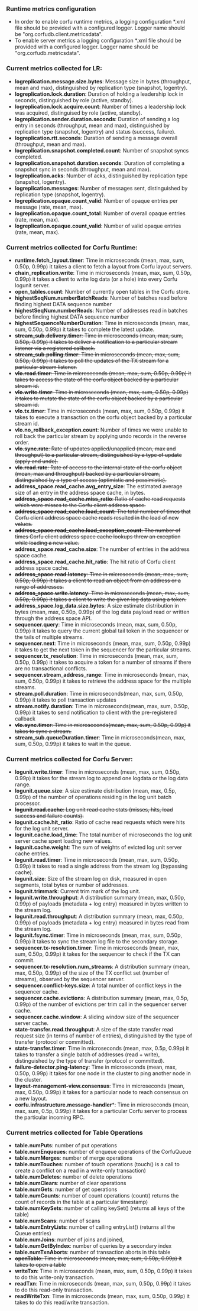 ### Runtime metrics configuration

*   In order to enable corfu runtime metrics, a logging configuration \*.xml file should be provided with a configured logger.
    Logger name should be "org.corfudb.client.metricsdata".
*   To enable server metrics a logging configuration \*.xml file should be provided with a configured logger. Logger name should be
    "org.corfudb.metricsdata".

### Current metrics collected for LR:

*   **logreplication.message.size.bytes**: Message size in bytes (throughput, mean and max), distinguished by replication type (snapshot, logentry).
*   **logreplication.lock.duration**: Duration of holding a leadership lock in seconds, distinguished by role (active, standby).
*   **logreplication.lock.acquire.count**: Number of times a leadership lock was acquired, distinguised by role (active, standby).
*   **logreplication.sender.duration.seconds**: Duration of sending a log entry in seconds (throughput, mean and max), distinguished by replication type (snapshot, logentry) and status (success, failure).
*   **logreplication.rtt.seconds**: Duration of sending a message overall (throughput, mean and max).
*   **logreplication.snapshot.completed.count**: Number of snapshot syncs completed.
*   **logreplication.snapshot.duration.seconds**: Duration of completing a snapshot sync in seconds (throughput, mean and max).
*   **logreplication.acks**: Number of acks, distinguished by replication type (snapshot, logentry).
*   **logreplication.messages**: Number of messages sent, distinguished by replication type (snapshot, logentry).
*   **logreplication.opaque.count\_valid**: Number of opaque entries per message (rate, mean, max).
*   **logreplication.opaque.count\_total**: Number of overall opaque entries (rate, mean, max).
*   **logreplication.opaque.count\_valid**: Number of valid opaque entries (rate, mean, max).

### Current metrics collected for Corfu Runtime:

*   **runtime.fetch\_layout.timer**: Time in microseconds (mean, max, sum, 0.50p, 0.99p) it takes a client to fetch a layout from Corfu layout servers.
*   **chain\_replication.write**: Time in microseconds (mean, max, sum, 0.50p, 0.99p) it takes a client to write log data (or a hole) into every Corfu logunit server.
*   **open\_tables.count**: Number of currently open tables in the Corfu store.
*   **highestSeqNum.numberBatchReads**: Number of batches read before finding highest DATA sequence number
*   **highestSeqNum.numberReads**: Number of addresses read in batches before finding highest DATA sequence number
*   **highestSequenceNumberDuration**: Time in microseconds (mean, max, sum, 0.50p, 0.99p) it takes to complete the latest update.
*   <del>**stream\_sub.delivery.timer**: Time in microseconds (mean, max, sum, 0.50p, 0.99p) it takes to deliver a notification to a particular stream listener via a registered callback.</del>
*   <del>**stream\_sub.polling.timer**: Time in microseconds (mean, max, sum, 0.50p, 0.99p) it takes to poll the updates of the TX stream for a particular stream listener.</del>
*   <del>**vlo.read.timer**: Time in microseconds (mean, max, sum, 0.50p, 0.99p) it takes to access the state of the corfu object backed by a particular stream id.</del>
*   <del>**vlo.write.timer**: Time in microseconds (mean, max, sum, 0.50p, 0.99p) it takes to mutate the state of the corfu object backed by a particular stream id.</del>
*   **vlo.tx.timer**: Time in microseconds (mean, max, sum, 0.50p, 0.99p) it takes to execute a transaction on the corfu object backed by a particular stream id.
*   **vlo.no\_rollback\_exception.count**: Number of times we were unable to roll back the particular stream by applying undo records in the reverse order.
*   <del>**vlo.sync.rate**: Rate of updates applied/unapplied (mean, max and throughput) to a particular stream, distinguished by a type of update (apply and undo).</del>
*   <del>**vlo.read.rate**: Rate of access to the internal state of the corfu object (mean, max and throughput) backed by a particular stream, distinguished by a type of access (optimistic and pessimistic).</del>
*   **address_space.read_cache.avg_entry_size**: The estimated average size of an entry in the address space cache, in bytes.
*   <del>**address\_space.read\_cache.miss\_ratio**: Ratio of cache read requests which were misses to the Corfu client address space.</del>
*   <del>**address\_space.read\_cache.load\_count**: The total number of times that Corfu client address space cache reads resulted in the load of new values.</del>
*   <del>**address\_space.read\_cache.load\_exception\_count**: The number of times Corfu client address space cache lookups threw an exception while loading a new value.</del>
*   **address_space.read_cache.size**: The number of entries in the address space cache.
*   **address\_space.read\_cache.hit\_ratio**: The hit ratio of Corfu client address space cache.
*   <del>**address\_space.read.latency**: Time in microseconds (mean, max, sum, 0.50p, 0.99p) it takes a client to read an object from an address or a range of addresses.</del>
*   <del>**address\_space.write.latency**: Time in microseconds (mean, max, sum, 0.50p, 0.99p) it takes a client to write the given log data using a token.</del>
*   **address\_space.log\_data.size.bytes**: A size estimate distribution in bytes (mean, max, 0.50p, 0.99p) of the log data payload read or written through the address space API.
*   **sequencer.query**: Time in microseconds (mean, max, sum, 0.50p, 0.99p) it takes to query the current global tail token in the sequencer or the tails of multiple streams.
*   **sequencer.next**: Time in microseconds (mean, max, sum, 0.50p, 0.99p) it takes to get the next token in the sequencer for the particular streams.
*   **sequencer.tx\_resolution**: Time in microseconds (mean, max, sum, 0.50p, 0.99p) it takes to acquire a token for a number of streams if there are no transactional conflicts.
*   **sequencer.stream\_address\_range**: Time in microseconds (mean, max, sum, 0.50p, 0.99p) it takes to retrieve the address space for the multiple streams.
*   **stream.poll.duration**: Time in microseconds(mean, max, sum, 0.50p, 0.99p) it takes to poll transaction updates
*   **stream.notify.duration**: Time in microseconds(mean, max, sum, 0.50p, 0.99p) it takes to send notification to client with the pre-registered callback
*   <del>**vlo.sync.timer**: Time in microseconds(mean, max, sum, 0.50p, 0.99p) it takes to sync a stream.</del>
*   **stream\_sub.queueDuration.timer**: Time in microseconds(mean, max, sum, 0.50p, 0.99p) it takes to wait in the queue.

### Current metrics collected for Corfu Server:

*   **logunit.write.timer**: Time in microseconds (mean, max, sum, 0.50p, 0.99p) it takes for the stream log to append one logdata or the log data range.
*   **logunit.queue.size**: A size estimate distribution (mean, max, 0.5p, 0.99p) of the number of operations residing in the log unit batch processor.
*   <del>**logunit.read.cache**: Log unit read cache stats (misses, hits, load success and failure counts).</del>
*   **logunit.cache.hit\_ratio**: Ratio of cache read requests which were hits for the log unit server.
*   **logunit.cache.load\_time**: The total number of microseconds the log unit server cache spent loading new values.
*   **logunit.cache.weight**: The sum of weights of evicted log unit server cache entries.
*   **logunit.read.timer**: Time in microseconds (mean, max, sum, 0.50p, 0.99p) it takes to read a single address from the stream log (bypassing cache).
*   **logunit.size**: Size of the stream log on disk, measured in open segments, total bytes or number of addresses.
*   **logunit.trimmark**: Current trim mark of the log unit.
*   **logunit.write.throughput**: A distribution summary (mean, max, 0.50p, 0.99p) of payloads (metadata + log entry) measured in bytes written to the stream log.
*   **logunit.read.throughput**: A distribution summary (mean, max, 0.50p, 0.99p) of payloads (metadata + log entry) measured in bytes read from the stream log.
*   **logunit.fsync.timer**: Time in microseconds (mean, max, sum, 0.50p, 0.99p) it takes to sync the stream log file to the secondary storage.
*   **sequencer.tx-resolution.timer**: Time in microseconds (mean, max, sum, 0.50p, 0.99p) it takes for the sequencer to check if the TX can commit.
*   **sequencer.tx-resolution.num\_streams**: A distribution summary (mean, max, 0.50p, 0.99p) of the size of the TX conflict set (number of streams), observed by the sequencer server.
*   **sequencer.conflict-keys.size**: A total number of conflict keys in the sequencer cache.
*   **sequencer.cache.evictions**: A distribution summary (mean, max, 0.5p, 0.99p) of the number of evictions per trim call in the sequencer server cache.
*   **sequencer.cache.window**: A sliding window size of the sequencer server cache.
*   **state-transfer.read.throughput**: A size of the state transfer read request size (in terms of number of entries), distinguished by the type of transfer (protocol or committed).
*   **state-transfer.timer**: Time in microseconds (mean, max, 0.5p, 0.99p) it takes to transfer a single batch of addresses (read + write), distinguished by the type of transfer (protocol or committed).
*   **failure-detector.ping-latency**: Time in microseconds (mean, max, 0.50p, 0.99p) it takes for one node in the cluster to ping another node in the cluster.
*   **layout-management-view.consensus**: Time in microseconds (mean, max, 0.50p, 0.99p) it takes for a particular node to reach consensus on a new layout.
*   **corfu.infrastructure.message-handler**\*: Time in microseconds (mean, max, sum, 0.5p, 0.99p) it takes for a particular Corfu server to process the particular incoming RPC.

### Current metrics collected for Table Operations

*   **table.numPuts**: number of put operations
*   **table.numEnqueues**: number of enqueue operations of the CorfuQueue
*   **table.numMerges**: number of merge operations
*   **table.numTouches**: number of touch operations (touch() is a call to create a conflict on a read in a write-only transaction)
*   **table.numDeletes**: number of delete operations
*   **table.numClears**: number of clear operations
*   **table.numGets**: number of get operations
*   **table.numCounts**: number of count operations (count() returns the count of records in the table at a particular timestamp)
*   **table.numKeySets**: number of calling keySet() (returns all keys of the table)
*   **table.numScans**: number of scans
*   **table.numEntryLists**: number of calling entryList() (returns all the Queue entries)
*   **table.numJoins**: number of joins and joined,
*   **table.numGetByIndex**: number of queries by a secondary index
*   **table.numTxnAborts**: number of transaction aborts in this table
*   <del>**openTable**: Time in microseconds (mean, max, sum, 0.50p, 0.99p) it takes to open a table</del>
*   **writeTxn**: Time in microseconds (mean, max, sum, 0.50p, 0.99p) it takes to do this write-only transaction.
*   **readTxn**: Time in microseconds (mean, max, sum, 0.50p, 0.99p) it takes to do this read-only transaction.
*   **readWriteTxn**: Time in microseconds (mean, max, sum, 0.50p, 0.99p) it takes to do this read/write transaction.
